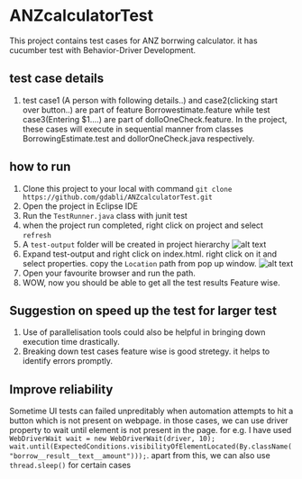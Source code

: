 # ANZcalculatorTest
This project contains test cases for ANZ borrwing calculator. it has cucumber test with Behavior-Driver Development.

## test case details
1. test case1 (A person with following details..) and case2(clicking start over button..) are part of feature Borrowestimate.feature while test case3(Entering $1....) are part of dolloOneCheck.feature. In the project, these cases will execute in sequential manner from classes BorrowingEstimate.test and dollorOneCheck.java respectively. 

## how to run
1. Clone this project to your local with command `git clone https://github.com/gdabli/ANZcalculatorTest.git`
2. Open the project in Eclipse IDE
3. Run the `TestRunner.java` class with junit test
4. when the project run completed, right click on project and select `refresh`
5. A `test-output` folder will be created in project hierarchy
![alt text](https://raw.github.com/gdabli/Anzcalculator/master/images/image1.png)
6. Expand test-output and right click on index.html. right click on it and select properties. copy the `Location` path from pop up window.
![alt text](https://raw.github.com/gdabli/Anzcalculator/master/images/image2.png)
7. Open your favourite browser and run the path.
8. WOW, now you should be able to get all the test results Feature wise.

## Suggestion on speed up the test for larger test
1. Use of parallelisation tools could also be helpful in bringing down execution time drastically. 
2. Breaking down test cases feature wise is good stretegy. it helps to identify errors promptly.

## Improve reliability
Sometime UI tests can failed unpreditably when automation attempts to hit a button which is not present on webpage. in those cases, we can use driver property to wait until element is not present in the page. for e.g. I have used `WebDriverWait wait = new WebDriverWait(driver, 10);
		wait.until(ExpectedConditions.visibilityOfElementLocated(By.className("borrow__result__text__amount")));`. apart from this, we can also use `thread.sleep()` for certain cases